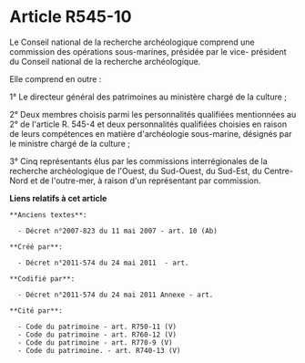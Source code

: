 # Article R545-10

Le Conseil national de la recherche archéologique comprend une commission des opérations sous-marines, présidée par le vice-
président du Conseil national de la recherche archéologique.

Elle comprend en outre :

1° Le directeur général des patrimoines au ministère chargé de la culture ;

2° Deux membres choisis parmi les personnalités qualifiées mentionnées au 2° de l'article R. 545-4 et deux personnalités
qualifiées choisies en raison de leurs compétences en matière d'archéologie sous-marine, désignés par le ministre chargé de
la culture ;

3° Cinq représentants élus par les commissions interrégionales de la recherche archéologique de l'Ouest, du Sud-Ouest, du
Sud-Est, du Centre-Nord et de l'outre-mer, à raison d'un représentant par commission.

**Liens relatifs à cet article**

	**Anciens textes**:

	  - Décret n°2007-823 du 11 mai 2007 - art. 10 (Ab)

	**Créé par**:

	  - Décret n°2011-574 du 24 mai 2011  - art.

	**Codifié par**:

	  - Décret n°2011-574 du 24 mai 2011 Annexe - art.

	**Cité par**:

	  - Code du patrimoine - art. R750-11 (V)
	  - Code du patrimoine - art. R760-12 (V)
	  - Code du patrimoine - art. R770-9 (V)
	  - Code du patrimoine. - art. R740-13 (V)

